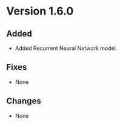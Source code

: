 # Version 1.6.0

## Added

* Added Recurrent Neural Network model.

## Fixes

* None

## Changes

* None
